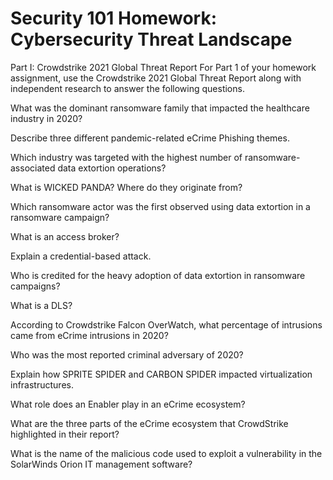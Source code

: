 # Security 101 Homework: Cybersecurity Threat Landscape
Part I: Crowdstrike 2021 Global Threat Report
For Part 1 of your homework assignment, use the Crowdstrike 2021 Global Threat Report along with independent research to answer the following questions.

What was the dominant ransomware family that impacted the healthcare industry in 2020?



Describe three different pandemic-related eCrime Phishing themes.


Which industry was targeted with the highest number of ransomware-associated data extortion operations?


What is WICKED PANDA? Where do they originate from?


Which ransomware actor was the first observed using data extortion in a ransomware campaign?


What is an access broker? 


Explain a credential-based attack.


Who is credited for the heavy adoption of data extortion in ransomware campaigns?


What is a DLS?


According to Crowdstrike Falcon OverWatch, what percentage of intrusions came from eCrime intrusions in 2020? 



Who was the most reported criminal adversary of 2020? 


Explain how SPRITE SPIDER and CARBON SPIDER impacted virtualization infrastructures.


What role does an Enabler play in an eCrime ecosystem?


What are the three parts of the eCrime ecosystem that CrowdStrike highlighted in their report?
	
What is the name of the malicious code used to exploit a vulnerability in the SolarWinds Orion IT management software?
